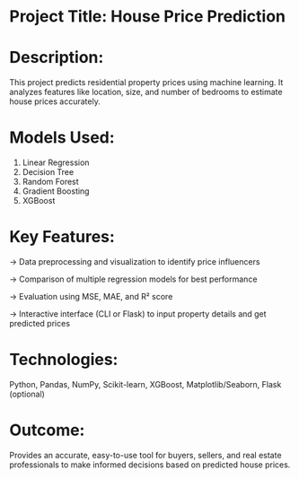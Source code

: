 # Project Title: House Price Prediction

# Description:
This project predicts residential property prices using machine learning. It analyzes features like location, size, and number of bedrooms to estimate house prices accurately.

# Models Used:

1. Linear Regression
2. Decision Tree 
3. Random Forest 
4. Gradient Boosting 
5. XGBoost 

# Key Features:

-> Data preprocessing and visualization to identify price influencers

-> Comparison of multiple regression models for best performance

-> Evaluation using MSE, MAE, and R² score

-> Interactive interface (CLI or Flask) to input property details and get predicted prices

# Technologies:
Python, Pandas, NumPy, Scikit-learn, XGBoost, Matplotlib/Seaborn, Flask (optional)

# Outcome:
Provides an accurate, easy-to-use tool for buyers, sellers, and real estate professionals to make informed decisions based on predicted house prices.
